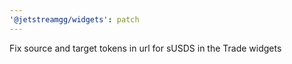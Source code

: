 ```yaml
---
'@jetstreamgg/widgets': patch
---
```


Fix source and target tokens in url for sUSDS in the Trade widgets
